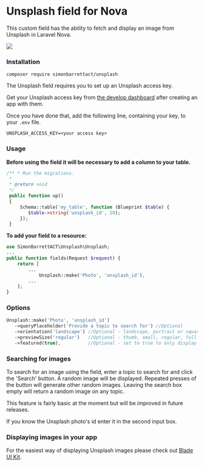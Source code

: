 # Unsplash field for Nova

This custom field has the ability to fetch and display an image from Unsplash in Laravel Nova.

![](https://user-images.githubusercontent.com/57679318/93665713-a9300880-fa70-11ea-9b1e-1e784d111bf6.png)

### Installation

```shell
composer require simonbarrettact/unsplash
```

The Unsplash field requires you to set up an Unsplash access key.

Get your Unsplash access key from [the develop dashboard](https://unsplash.com/developers) after creating an app with them.

Once you have done that, add the following line, containing your key, to your `.env` file.

```
UNSPLASH_ACCESS_KEY=<your access key>
```

### Usage

**Before using the field it will be necessary to add a column to your table.**

```php
/** * Run the migrations. 
 * 
 * @return void 
 */
 public function up()
 {    
     Schema::table('my_table', function (Blueprint $table) {
        $table->string('unsplash_id', 20);
     });
 }
```

**To add your field to a resource:**

```php
use SimonBarrettACT\Unsplash\Unsplash;
...
public function fields(Request $request) {
    return [
        ...
            Unsplash::make('Photo', 'unsplash_id'),
        ...
    ];
}          
```

### Options

```php
Unsplash::make('Photo', 'unsplash_id')
   ->queryPlaceholder('Provide a topic to search for') //Optional
   ->orientation('landscape') //Optional - landscape, portrait or squarish
   ->previewSize('regular')   //Optional - thumb, small, regular, full
   ->featured(true),          //Optional - set to true to only display 'featured' images
```

### Searching for images

To search for an image using the field, enter a topic to search for and click the 'Search' button. A random image will be displayed. Repeated presses of the button will generate other random images. Leaving the search box empty will return a random image on any topic.

This feature is fairly basic at the moment but will be improved in future releases.

If you know the Unsplash photo's id enter it in the second input box.

### Displaying images in your app

For the easiest way of displaying Unsplash images please check out [Blade UI Kit](https://blade-ui-kit.com/docs/0.x/unsplash).
